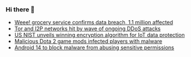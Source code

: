 ### Hi there 👋

<!--START_SECTION:feed-->
* [Weee! grocery service confirms data breach, 1.1 million affected](https://www.bleepingcomputer.com/news/security/weee-grocery-service-confirms-data-breach-11-million-affected/)
* [Tor and I2P networks hit by wave of ongoing DDoS attacks](https://www.bleepingcomputer.com/news/security/tor-and-i2p-networks-hit-by-wave-of-ongoing-ddos-attacks/)
* [US NIST unveils winning encryption algorithm for IoT data protection](https://www.bleepingcomputer.com/news/security/us-nist-unveils-winning-encryption-algorithm-for-iot-data-protection/)
* [Malicious Dota 2 game mods infected players with malware](https://www.bleepingcomputer.com/news/security/malicious-dota-2-game-mods-infected-players-with-malware/)
* [Android 14 to block malware from abusing sensitive permissions](https://www.bleepingcomputer.com/news/security/android-14-to-block-malware-from-abusing-sensitive-permissions/)
<!--END_SECTION:feed-->

<!--
**frankenk/frankenk** is a ✨ _special_ ✨ repository because its `README.md` (this file) appears on your GitHub profile.

Here are some ideas to get you started:

- 🔭 I’m currently working on ...
- 🌱 I’m currently learning ...
- 👯 I’m looking to collaborate on ...
- 🤔 I’m looking for help with ...
- 💬 Ask me about ...
- 📫 How to reach me: ...
- 😄 Pronouns: ...
- ⚡ Fun fact: ...
-->



